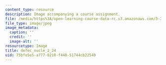 ```yaml
---
content_type: resource
description: Image accompanying a course assignment.
file: /media/https%3A/open-learning-course-data-rc.s3.amazonaws.com/3-22-mechanical-behavior-of-materials-spring-2008/75bfe5e5a7778210f44851744cb22549_defec_nucle_2_24.jpg
file_type: image/jpeg
image_metadata:
  caption: ''
  credit: ''
  image-alt: ''
resourcetype: Image
title: defec_nucle_2_24
uid: 75bfe5e5-a777-8210-f448-51744cb22549
---
```

